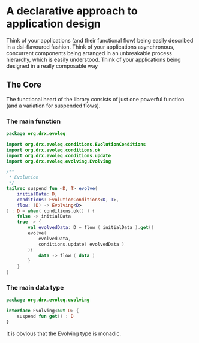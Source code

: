 # A declarative approach to application design
Think of your applications (and their functional flow) being easily described in a dsl-flavoured fashion.
Think of your applications asynchronous, concurrent components being arranged in an unbreakable process hierarchy, which is easily understood.
Think of your applications being designed in a really composable way 


## The Core

The functional heart of the library consists of just one powerful function (and a variation for suspended flows).
### The main function
```kotlin
package org.drx.evoleq

import org.drx.evoleq.conditions.EvolutionConditions
import org.drx.evoleq.conditions.ok
import org.drx.evoleq.conditions.update
import org.drx.evoleq.evolving.Evolving

/**
 * Evolution
 */
tailrec suspend fun <D, T> evolve(
    initialData: D,
    conditions: EvolutionConditions<D, T>,
    flow: (D) -> Evolving<D>
) : D = when( conditions.ok() ) {
    false -> initialData
    true -> {
        val evolvedData: D = flow ( initialData ).get()
        evolve(
            evolvedData,
            conditions.update( evolvedData )
        ){
            data -> flow ( data )
        }
    }
}
```  
### The main data type
```kotlin
package org.drx.evoleq.evolving

interface Evolving<out D> {
    suspend fun get() : D
}

```

It is obvious that the Evolving type is monadic. 



